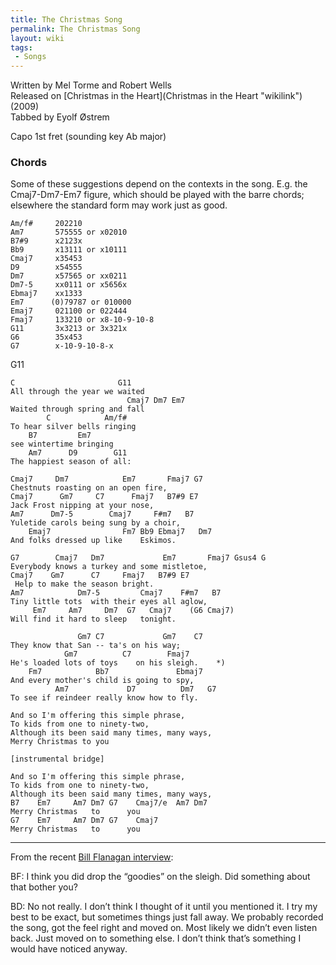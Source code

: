 ```yaml
---
title: The Christmas Song
permalink: The Christmas Song
layout: wiki
tags:
 - Songs
---
```


Written by Mel Torme and Robert Wells  
Released on [Christmas in the Heart](Christmas in the Heart "wikilink")
(2009)  
Tabbed by Eyolf Østrem

Capo 1st fret (sounding key Ab major)

<div class="chordcharts">
<h3>
Chords

</h3>
Some of these suggestions depend on the contexts in the song. E.g. the
Cmaj7-Dm7-Em7 figure, which should be played with the barre chords;
elsewhere the standard form may work just as good.

    Am/f#     202210
    Am7       575555 or x02010
    B7#9      x2123x
    Bb9       x13111 or x10111
    Cmaj7     x35453
    D9        x54555
    Dm7       x57565 or xx0211
    Dm7-5     xx0111 or x5656x
    Ebmaj7    xx1333
    Em7      (0)79787 or 010000
    Emaj7     021100 or 022444
    Fmaj7     133210 or x8-10-9-10-8
    G11       3x3213 or 3x321x
    G6        35x453
    G7        x-10-9-10-8-x

</div>
    G11

    C                       G11
    All through the year we waited
                              Cmaj7 Dm7 Em7
    Waited through spring and fall
            C            Am/f#
    To hear silver bells ringing
        B7         Em7
    see wintertime bringing
        Am7      D9        G11
    The happiest season of all:

    Cmaj7     Dm7            Em7       Fmaj7 G7
    Chestnuts roasting on an open fire,
    Cmaj7      Gm7     C7      Fmaj7   B7#9 E7
    Jack Frost nipping at your nose,
    Am7      Dm7-5        Cmaj7     F#m7   B7
    Yuletide carols being sung by a choir,
        Emaj7                Fm7 Bb9 Ebmaj7   Dm7
    And folks dressed up like    Eskimos.

    G7        Cmaj7   Dm7             Em7       Fmaj7 Gsus4 G
    Everybody knows a turkey and some mistletoe,
    Cmaj7    Gm7      C7     Fmaj7   B7#9 E7
     Help to make the season bright.
    Am7            Dm7-5         Cmaj7    F#m7   B7
    Tiny little tots  with their eyes all aglow,
         Em7     Am7     Dm7  G7   Cmaj7    (G6 Cmaj7)
    Will find it hard to sleep   tonight.

                   Gm7 C7             Gm7    C7
    They know that San -- ta's on his way;
                Gm7          C7        Fmaj7
    He's loaded lots of toys    on his sleigh.    *)
        Fm7            Bb7               Ebmaj7
    And every mother's child is going to spy,
              Am7             D7          Dm7   G7
    To see if reindeer really know how to fly.

    And so I'm offering this simple phrase,
    To kids from one to ninety-two,
    Although its been said many times, many ways,
    Merry Christmas to you

    [instrumental bridge]

    And so I'm offering this simple phrase,
    To kids from one to ninety-two,
    Although its been said many times, many ways,
    B7    Em7     Am7 Dm7 G7    Cmaj7/e  Am7 Dm7
    Merry Christmas   to      you
    G7    Em7     Am7 Dm7 G7    Cmaj7
    Merry Christmas   to      you

* * * * *

From the recent [Bill Flanagan
interview](http://streetnewspapers.wordpress.com/2009/11/23/sns-exclusive-bob-dylan-interview/):

BF: I think you did drop the “goodies” on the sleigh. Did something
about that bother you?

BD: No not really. I don’t think I thought of it until you mentioned it.
I try my best to be exact, but sometimes things just fall away. We
probably recorded the song, got the feel right and moved on. Most likely
we didn’t even listen back. Just moved on to something else. I don’t
think that’s something I would have noticed anyway.
